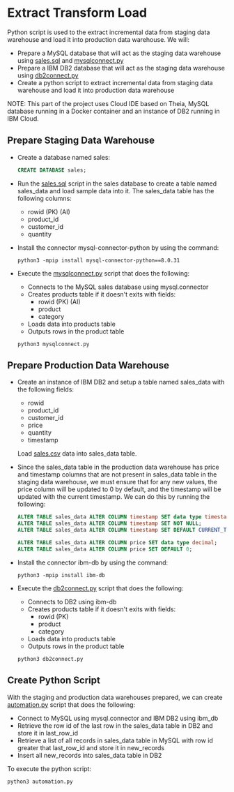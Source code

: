 # Extract Transform Load

Python script is used to the extract incremental data from staging data warehouse and load it into production data warehouse. We will:

* Prepare a MySQL database that will act as the staging data warehouse using [sales.sql](https://github.com/Sidkian/SoftCart-Data-Engineering-Project/blob/master/ETL/sales.sql) and [mysqlconnect.py](https://github.com/Sidkian/SoftCart-Data-Engineering-Project/blob/master/ETL/mysqlconnect.py)
* Prepare a IBM DB2 database that will act as the staging data warehouse using [db2connect.py](https://github.com/Sidkian/SoftCart-Data-Engineering-Project/blob/master/ETL/db2connect.py)
* Create a python script to extract incremental data from staging data warehouse and load it into production data warehouse

NOTE: This part of the project uses Cloud IDE based on Theia, MySQL database running in a Docker container and an instance of DB2 running in IBM Cloud.

## Prepare Staging Data Warehouse

* Create a database named sales:

    ```sql
    CREATE DATABASE sales;
    ```

* Run the [sales.sql](https://github.com/Sidkian/SoftCart-Data-Engineering-Project/blob/master/ETL/sales.sql) script in the sales database to create a table named sales_data and load sample data into it. The sales_data table has the following columns:

    * rowid (PK) (AI)
    * product_id
    * customer_id
    * quantity

* Install the connector mysql-connector-python by using the command:

    ```
    python3 -mpip install mysql-connector-python==8.0.31
    ```

* Execute the [mysqlconnect.py](https://github.com/Sidkian/SoftCart-Data-Engineering-Project/blob/master/ETL/mysqlconnect.py) script that does the following:

    * Connects to the MySQL sales database using mysql.connector
    * Creates products table if it doesn't exits with fields:
        * rowid (PK) (AI)
        * product
        * category
    * Loads data into products table
    * Outputs rows in the product table

    ```
    python3 mysqlconnect.py
    ```

## Prepare Production Data Warehouse

* Create an instance of IBM DB2 and setup a table named sales_data with the following fields:

    * rowid
    * product_id
    * customer_id
    * price
    * quantity
    * timestamp

    Load [sales.csv](https://github.com/Sidkian/SoftCart-Data-Engineering-Project/blob/master/ETL/sales.csv) data into sales_data table.

* Since the sales_data table in the production data warehouse has price and timestamp columns that are not present in sales_data table in the staging data warehouse, we must ensure that for any new values, the price column will be updated to 0 by default, and the timestamp will be updated with the current timestamp. We can do this by running the following:

    ```sql
    ALTER TABLE sales_data ALTER COLUMN timestamp SET data type timestamp;
    ALTER TABLE sales_data ALTER COLUMN timestamp SET NOT NULL;
    ALTER TABLE sales_data ALTER COLUMN timestamp SET DEFAULT CURRENT_TIMESTAMP;

    ALTER TABLE sales_data ALTER COLUMN price SET data type decimal;
    ALTER TABLE sales_data ALTER COLUMN price SET DEFAULT 0;
    ```

* Install the connector ibm-db by using the command:

    ```
    python3 -mpip install ibm-db
    ``` 

* Execute the [db2connect.py](https://github.com/Sidkian/SoftCart-Data-Engineering-Project/blob/master/ETL/db2connect.py) script that does the following:

    * Connects to DB2 using ibm-db
    * Creates products table if it doesn't exits with fields:
        * rowid (PK)
        * product
        * category
    * Loads data into products table
    * Outputs rows in the product table

    ```
    python3 db2connect.py
    ```

## Create Python Script

With the staging and production data warehouses prepared, we can create [automation.py](https://github.com/Sidkian/SoftCart-Data-Engineering-Project/blob/master/ETL/automation.py) script that does the following:

* Connect to MySQL using mysql.connector and IBM DB2 using ibm_db
* Retrieve the row id of the last row in the sales_data table in DB2 and store it in last_row_id
* Retrieve a list of all records in sales_data table in MySQL with row id greater that last_row_id and store it in new_records
* Insert all new_records into sales_data table in DB2

To execute the python script:

```
python3 automation.py
```